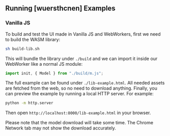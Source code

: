 ## Running [wuersthcnen] Examples

### Vanilla JS

To build and test the UI made in Vanilla JS and WebWorkers, first we need to build the WASM library:

```bash
sh build-lib.sh
```



This will bundle the library under `./build` and we can import it inside our WebWorker like a normal JS module:

```js
import init, { Model } from "./build/m.js";
```

The full example can be found under `./lib-example.html`. All needed assets are fetched from the web, so no need to download anything.
Finally, you can preview the example by running a local HTTP server. For example:

```bash
python -m http.server
```

Then open `http://localhost:8000/lib-example.html` in your browser.


Please note that the model download will take some time. The Chrome Network tab may not show the download accurately. 